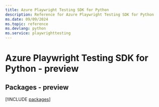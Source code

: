 ```yaml
---
title: Azure Playwright Testing SDK for Python
description: Reference for Azure Playwright Testing SDK for Python
ms.date: 09/09/2024
ms.topic: reference
ms.devlang: python
ms.service: playwrighttesting
---
```

# Azure Playwright Testing SDK for Python - preview
## Packages - preview
[!INCLUDE [packages](playwright-testing-index.md)]